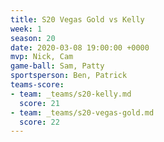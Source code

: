 ```yaml
---
title: S20 Vegas Gold vs Kelly
week: 1
season: 20
date: 2020-03-08 19:00:00 +0000
mvp: Nick, Cam
game-ball: Sam, Patty
sportsperson: Ben, Patrick
teams-score:
- team: _teams/s20-kelly.md
  score: 21
- team: _teams/s20-vegas-gold.md
  score: 22
---
```


